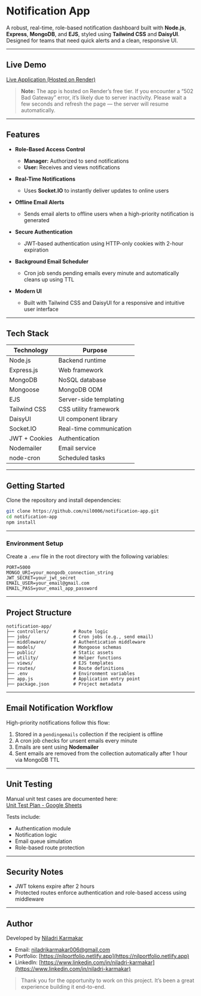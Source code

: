 # Notification App

A robust, real-time, role-based notification dashboard built with **Node.js**, **Express**, **MongoDB**, and **EJS**, styled using **Tailwind CSS** and **DaisyUI**. Designed for teams that need quick alerts and a clean, responsive UI.

---

## Live Demo

[Live Application (Hosted on Render)](https://notification-app-khbv.onrender.com)

> **Note:** The app is hosted on Render’s free tier. If you encounter a “502 Bad Gateway” error, it’s likely due to server inactivity. Please wait a few seconds and refresh the page — the server will resume automatically.

---

## Features

- **Role-Based Access Control**
  - **Manager:** Authorized to send notifications
  - **User:** Receives and views notifications

- **Real-Time Notifications**
  - Uses **Socket.IO** to instantly deliver updates to online users

- **Offline Email Alerts**
  - Sends email alerts to offline users when a high-priority notification is generated

- **Secure Authentication**
  - JWT-based authentication using HTTP-only cookies with 2-hour expiration

- **Background Email Scheduler**
  - Cron job sends pending emails every minute and automatically cleans up using TTL

- **Modern UI**
  - Built with Tailwind CSS and DaisyUI for a responsive and intuitive user interface

---

## Tech Stack

| Technology    | Purpose                            |
| ------------- | ---------------------------------- |
| Node.js       | Backend runtime                    |
| Express.js    | Web framework                      |
| MongoDB       | NoSQL database                     |
| Mongoose      | MongoDB ODM                        |
| EJS           | Server-side templating             |
| Tailwind CSS  | CSS utility framework              |
| DaisyUI       | UI component library               |
| Socket.IO     | Real-time communication            |
| JWT + Cookies | Authentication                     |
| Nodemailer    | Email service                      |
| node-cron     | Scheduled tasks                    |

---

## Getting Started

Clone the repository and install dependencies:

```bash
git clone https://github.com/nil0006/notification-app.git
cd notification-app
npm install
```

---

### Environment Setup

Create a `.env` file in the root directory with the following variables:

```env
PORT=5000
MONGO_URI=your_mongodb_connection_string
JWT_SECRET=your_jwt_secret
EMAIL_USER=your_email@gmail.com
EMAIL_PASS=your_email_app_password
```

---

## Project Structure

```
notification-app/
├── controllers/         # Route logic
├── jobs/                # Cron jobs (e.g., send email)
├── middleware/          # Authentication middleware
├── models/              # Mongoose schemas
├── public/              # Static assets
├── utility/             # Helper functions
├── views/               # EJS templates
├── routes/              # Route definitions
├── .env                 # Environment variables
├── app.js               # Application entry point
├── package.json         # Project metadata
```

---

## Email Notification Workflow

High-priority notifications follow this flow:

1. Stored in a `pendingemails` collection if the recipient is offline
2. A cron job checks for unsent emails every minute
3. Emails are sent using **Nodemailer**
4. Sent emails are removed from the collection automatically after 1 hour via MongoDB TTL

---

## Unit Testing

Manual unit test cases are documented here:  
[Unit Test Plan - Google Sheets](https://docs.google.com/spreadsheets/d/1iKVQOHg_sXrotyV3-Arxw8yY5wVC3h_oMInKf0eS8W8/edit?usp=sharing)

Tests include:

- Authentication module
- Notification logic
- Email queue simulation
- Role-based route protection

---

## Security Notes

- JWT tokens expire after 2 hours
- Protected routes enforce authentication and role-based access using middleware

---

## Author

Developed by [Niladri Karmakar](https://github.com/nil0006)

- Email: [niladrikarmakar006@gmail.com](mailto:niladrikarmakar006@gmail.com)  
- Portfolio: [https://nilportfolio.netlify.app](https://nilportfolio.netlify.app)  
- LinkedIn: [https://www.linkedin.com/in/niladri-karmakar](https://www.linkedin.com/in/niladri-karmakar)

> Thank you for the opportunity to work on this project. It’s been a great experience building it end-to-end.